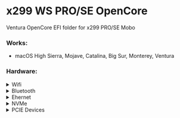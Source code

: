 # x299 WS PRO/SE OpenCore
 Ventura OpenCore EFI folder for x299 PRO/SE Mobo

### Works:
* macOS High Sierra, Mojave, Catalina, Big Sur, Monterey, Ventura

### Hardware:

<details>
  <summary>Wifi</summary>
  
  ![](/images/Wifi.png)
  
</details>

<details>
  <summary>Bluetooth</summary>
  
![](/images/Bluetooth.png)

</details>

<details>
  <summary>Ehernet</summary>
  
![](/images/Ethernet.png)

</details>

<details>
  <summary>NVMe</summary>
  
  ![](/images/NVMe.png)
  
</details>

<details>
  <summary>PCIE Devices</summary>
  
  ![](/images/PCIE_Devices.png)

</details>



